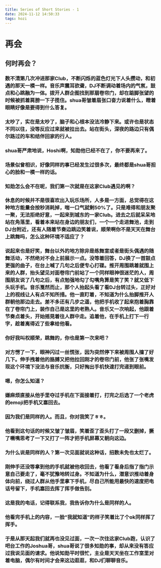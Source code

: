 ```yaml
---
title: Series of Short Stories - 1
date: 2024-11-12 14:50:33
tags: hozi
---
```


# 再会
## 何时再会？
### 数不清第几次冲进那家Club，不断闪烁的蓝色灯光下人头攒动，和初遇的那天一模一样。音乐声震耳欲聋，DJ不断调动着场内的气氛，鼓点和心跳融为一体。拨开人群企图找到那扇卷帘门，却在踮脚张望的时候被抓着肩膀一下子揽住。shua哥皱着眉张口奋力说着什么，瞪着眼睛好像是要得到什么答复。
### 太吵了，实在是太吵了，脑子和心根本没法冷静下来。或许也是状态不同以往，没等反应过来就被拉出去。站在街头，深夜的路边只有偶尔路过的车和结伴回家的行人。

### shua哥严肃地说，Hoshi啊，知勋他已经不在了，你不要再来了。

### 场景似曾相识，好像同样的事已经发生过很多次，最终都是shua哥担心的脸和一模一样的话。

### 知勋怎么会不在呢，我们第一次就是在这家Club遇见的啊？


### 休息的时候并不是很喜欢出入玩乐场所，人多是一方面，总觉得在这种地方能量会按秒消耗掉，喘一口气就剩50%了。只是难得和朋友聚一聚，无法拒绝好意，一起来到城东的一家Club。进去之后就呆呆地站在角落里，看着本来站在身边的朋友们，一个一个走进舞池，走到DJ台附近，还有人随着节奏边跳边笑着说，顺荣啊你不是天天在舞台上跳舞吗，怎么这种环境不适应了？

### 说起来也是好笑，舞台以外的地方除非是练舞室或者是街头偶遇的随舞活动，不然绝对不会上前展示一点。没等着回答，DJ换了一首鼓点更强的曲子，在台上喊了几句之后便专心打碟。推开周围跳着就围上来的人群，抬头望见对面卷帘门前站了一个同样眼神很迷茫的人，周围朋友说了几句之后，有点勉强地勾了勾嘴角算是笑了笑？就又低下头玩手机。音乐戛然而止，那个人抬起头看了看DJ台转过头，正好对上的视线让人有点不知所措。他一直盯着，不知道为什么抬脚推开人群朝他那边走去。差不多还有几步之遥，他把手机收了起来抱着胸靠在了卷帘门上，装作自己是这里的老熟人。音乐又一次响起，他跟着节奏点着头，开始摇晃着往人群中走。追着他，在手机上打下一行字，趁着离得近了些拿给他看。

### 你好我叫权顺荣，跳舞的，你也是第一次来吧？

### 对方愣了一下，眼神闪过一丝慌张，因为突然停下来被周围人撞了好几下。伸手拽着他的胳膊又把他拉回刚才的卷帘门前，他张了张嘴发现这个环境下没法与音乐抗衡，只好掏出手机快速打完递到眼前。

### 嗯，你怎么知道？

### 嫌麻烦直接从他手里夺过手机在下面接着打，打完之后选了一个老虎的emoji把手机又塞回去。

### 因为我们是同样的人。而且，你对我笑了ㅎㅎ。

### 他看到这句话的时候又皱了皱眉，笑着歪了歪头打了一段又删掉，撅了噘嘴思考了一下又打了一阵才把手机屏幕又朝向这边。

### 为什么说是同样的人？第一次见面就说这种话，招数未免也太烂了。

### 刚伸手还没等拿到他的手机就被他收回去，他看了看身后指了指门示意自己要走了，毫不犹豫地转过身。不知道为什么，潜意识推动着身体向前，绕过人群从他手里拿下手机，尽自己所能用最快的速度把电话号留下，手机塞回去挥了挥手做告别。

### 这是我的电话，记得联系我，我告诉你为什么是同样的人。

### 他看完手机上的内容，一脸“我就知道”的样子笑着比了个ok同样挥了挥手。

### 于是从那天起我们就再也没见过面，一次一次往这家Club跑，认识了吧台工作的Joshua哥，shua哥说了很多知勋的事，却从来没有答应过我说见面的请求。他说知勋平时很忙，主业是天天坐在工作室里对着电脑，偶尔有时间才会来这边逛逛，和DJ们聊聊音乐。
